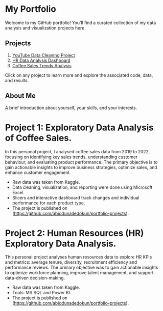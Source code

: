 




# My Portfolio

Welcome to my GitHub portfolio! You'll find a curated collection of my data analysis and visualization projects here.

## Projects

1. [YouTube Data Cleaning Project](https://github.com/your-username/YouTubeDataCleaning)
2. [HR Data Analysis Dashboard](https://github.com/your-username/HRDataAnalysis)
3. [Coffee Sales Trends Analysis](https://github.com/your-username/CoffeeSalesAnalysis)

Click on any project to learn more and explore the associated code, data, and results.

## About Me
A brief introduction about yourself, your skills, and your interests.











# Project 1: Exploratory Data Analysis of Coffee Sales.

In this personal project, I analysed coffee sales data from 2019 to 2022, focusing on identifying key sales trends, understanding customer behaviour, and evaluating product performance. The primary objective is to gain actionable insights to improve business strategies, optimize sales, and enhance customer engagement.

- Raw data was taken from Kaggle.
- Data cleaning, visualization, and reporting were done using Microsoft Excel.
- Slicers and interactive dashboard track changes and individual performance for each product type.
- The project is published on (https://github.com/abiodunadedokun/portfolio-projects).


# Project 2: Human Resources (HR) Exploratory Data Analysis.

This personal project analyses human resources data to explore HR KPIs and metrics: average tenure, diversity, recruitment efficiency and performance reviews. The primary objective was to gain actionable insights to optimize workforce planning, improve talent management, and support data-driven decision-making.

- Raw data was taken from Kaggle.
- Tools: MS SQL and Power BI.
- The project is published on (https://github.com/abiodunadedokun/portfolio-projects).
